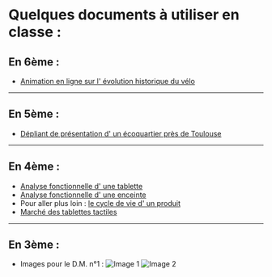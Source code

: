 # Quelques documents à utiliser en classe :

## En 6ème :

* [Animation en ligne sur l' évolution historique du vélo](images/evolution_velo.swf)

----------------
## En 5ème :

* [Dépliant de présentation d' un écoquartier près de Toulouse](http://www.mairie-balma.fr/upload/Le_guide_ecoquartier_vidailhan.pdf)

----------------
## En 4ème :

* [Analyse fonctionnelle d' une tablette](images/aftablette/)
* [Analyse fonctionnelle d' une enceinte](images/docs4/enceinte.exe)
* Pour aller plus loin : [le cycle de vie d' un produit](https://www.youtube.com/watch?v=XNL--RhmIHM)
* [Marché des tablettes tactiles](images/docs4/gfk/)



----------------
## En 3ème :
* Images pour le D.M. n°1 :
![Image 1](http://s4.e-monsite.com/2011/04/02/08/resize_550_550//pollution-lumineuse-europe2.jpg)
![Image 2](http://img.bfmtv.com/i/0/0/bba/32b3adb95c19483a3673dd941fa88.jpg)


